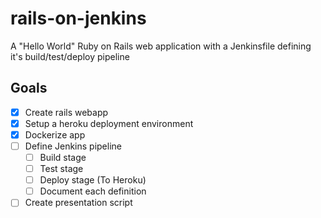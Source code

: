 # rails-on-jenkins
A "Hello World" Ruby on Rails web application with a Jenkinsfile defining it's build/test/deploy pipeline

## Goals
- [x] Create rails webapp
- [x] Setup a heroku deployment environment
- [x] Dockerize app
- [ ] Define Jenkins pipeline
  - [ ] Build stage
  - [ ] Test stage
  - [ ] Deploy stage (To Heroku)
  - [ ] Document each definition
- [ ] Create presentation script
